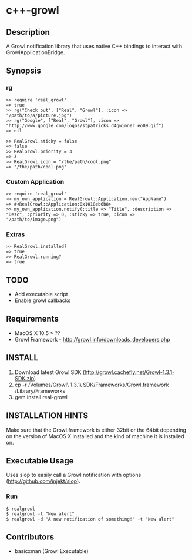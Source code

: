 c++-growl
==========

Description
-----------

A Growl notification library that uses native C++ bindings to interact with GrowlApplicationBridge.

Synopsis
--------

### rg

    >> require 'real_growl'
    => true
    >> rg("Check out", ["Real", "Growl"], :icon => "/path/to/a/picture.jpg")
    >> rg("Google", ["Real", "Growl"], :icon => "http://www.google.com/logos/stpatricks_d4gwinner_eo09.gif")
    => nil
  
    >> RealGrowl.sticky = false
    => false
    >> RealGrowl.priority = 3
    => 3
    >> RealGrowl.icon = "/the/path/cool.png"
    => "/the/path/cool.png"
  
### Custom Application

    >> require 'real_growl'
    >> my_own_application = RealGrowl::Application.new("AppName")
    => #<RealGrowl::Application:0x1018eb6b8>
    >> my_own_application.notify(:title => "Title", :description => "Desc", :priority => 0, :sticky => true, :icon => "/path/to/image.png")

### Extras
    >> RealGrowl.installed?
    => true
    >> RealGrowl.running?
    => true

TODO
----

  * Add executable script
  * Enable growl callbacks
  
Requirements
------------

* MacOS X 10.5 > ??
* Growl Framework - http://growl.info/downloads_developers.php

INSTALL
-------

1. Download latest Growl SDK (http://growl.cachefly.net/Growl-1.3.1-SDK.zip)
2. cp -r /Volumes/Growl\ 1.3.1\ SDK/Frameworks/Growl.framework /Library/Frameworks
3. gem install real-growl

INSTALLATION HINTS
------------------

Make sure that the Growl.framework is either 32bit or the 64bit depending on the version of MacOS X
installed and the kind of machine it is installed on.

Executable Usage
----------------

Uses slop to easily call a Growl notification with options (http://github.com/injekt/slop).

### Run

    $ realgrowl 
    $ realgrowl -t "New alert"
    $ realgrowl -d "A new notification of something!" -t "New alert"

Contributors
-----------

* basicxman (Growl Executable)
